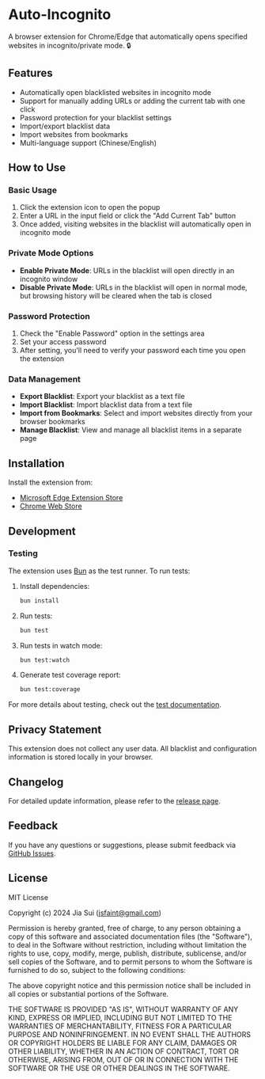 # Auto-Incognito

A browser extension for Chrome/Edge that automatically opens specified websites in incognito/private mode. 🔒

## Features

- Automatically open blacklisted websites in incognito mode
- Support for manually adding URLs or adding the current tab with one click
- Password protection for your blacklist settings
- Import/export blacklist data
- Import websites from bookmarks
- Multi-language support (Chinese/English)

## How to Use

### Basic Usage
1. Click the extension icon to open the popup
2. Enter a URL in the input field or click the "Add Current Tab" button
3. Once added, visiting websites in the blacklist will automatically open in incognito mode

### Private Mode Options
- **Enable Private Mode**: URLs in the blacklist will open directly in an incognito window
- **Disable Private Mode**: URLs in the blacklist will open in normal mode, but browsing history will be cleared when the tab is closed

### Password Protection
1. Check the "Enable Password" option in the settings area
2. Set your access password
3. After setting, you'll need to verify your password each time you open the extension

### Data Management
- **Export Blacklist**: Export your blacklist as a text file
- **Import Blacklist**: Import blacklist data from a text file
- **Import from Bookmarks**: Select and import websites directly from your browser bookmarks
- **Manage Blacklist**: View and manage all blacklist items in a separate page

## Installation

Install the extension from:
- [Microsoft Edge Extension Store](https://microsoftedge.microsoft.com/addons/detail/jifongmjndlfaakddlefojdgnijchfio)
- [Chrome Web Store](https://chromewebstore.google.com/detail/%E8%87%AA%E5%8A%A8%E9%9A%90%E7%A7%81%E6%A8%A1%E5%BC%8F/iligdhpfclclkdegfdicjniagankbpdb)

## Development

### Testing

The extension uses [Bun](https://bun.sh/) as the test runner. To run tests:

1. Install dependencies:
   ```bash
   bun install
   ```

2. Run tests:
   ```bash
   bun test
   ```

3. Run tests in watch mode:
   ```bash
   bun test:watch
   ```

4. Generate test coverage report:
   ```bash
   bun test:coverage
   ```

For more details about testing, check out the [test documentation](./test/README.md).

## Privacy Statement

This extension does not collect any user data. All blacklist and configuration information is stored locally in your browser.

## Changelog

For detailed update information, please refer to the [release page](https://github.com/jsfaint/auto-incognito/releases).

## Feedback

If you have any questions or suggestions, please submit feedback via [GitHub Issues](https://github.com/jsfaint/auto-incognito/issues).

## License

MIT License

Copyright (c) 2024 Jia Sui (jsfaint@gmail.com)

Permission is hereby granted, free of charge, to any person obtaining a copy
of this software and associated documentation files (the "Software"), to deal
in the Software without restriction, including without limitation the rights
to use, copy, modify, merge, publish, distribute, sublicense, and/or sell
copies of the Software, and to permit persons to whom the Software is
furnished to do so, subject to the following conditions:

The above copyright notice and this permission notice shall be included in all
copies or substantial portions of the Software.

THE SOFTWARE IS PROVIDED "AS IS", WITHOUT WARRANTY OF ANY KIND, EXPRESS OR
IMPLIED, INCLUDING BUT NOT LIMITED TO THE WARRANTIES OF MERCHANTABILITY,
FITNESS FOR A PARTICULAR PURPOSE AND NONINFRINGEMENT. IN NO EVENT SHALL THE
AUTHORS OR COPYRIGHT HOLDERS BE LIABLE FOR ANY CLAIM, DAMAGES OR OTHER
LIABILITY, WHETHER IN AN ACTION OF CONTRACT, TORT OR OTHERWISE, ARISING FROM,
OUT OF OR IN CONNECTION WITH THE SOFTWARE OR THE USE OR OTHER DEALINGS IN THE
SOFTWARE.
